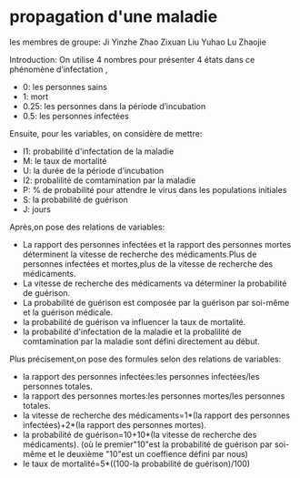 # propagation d'une maladie
les membres de groupe:
Ji Yinzhe
Zhao Zixuan
Liu Yuhao
Lu Zhaojie

Introduction:
 On utilise 4 nombres pour présenter 4 états dans ce phénomène d’infectation ,
- 0: les personnes sains
- 1: mort
- 0.25: les personnes dans la période d’incubation
- 0.5: les personnes infectées

Ensuite, pour les variables, on considère de mettre:
-	 I1: probabilité d'infectation de la maladie
-	 M: le taux de mortalité
-	 U: la durée de la période d’incubation 
-  I2: probalilité de comtamination par la maladie
-  P: % de probabilité pour attendre le virus dans les populations initiales
-  S: la probabilité de guérison
-  J: jours

Après,on pose des relations de variables:
-  La rapport des personnes infectées et la rapport des personnes mortes déterminent la vitesse de recherche des médicaments.Plus de personnes infectées et mortes,plus de la vitesse de recherche des médicaments.
-  La vitesse de recherche des médicaments va déterminer la probabilité de guérison.
-  La probabilité de guérison est composée par la guérison par soi-même et la guérison médicale.
-  la probabilité de guérison va influencer la taux de mortalité.
-  la probabilité d'infectation de la maladie et la probalilité de comtamination par la maladie sont défini directement au début.

Plus précisement,on pose des formules selon des relations de variables:
-  la rapport des personnes infectées:les personnes infectées/les personnes totales.
-  la rapport des personnes mortes:les personnes mortes/les personnes totales.
-  la vitesse de recherche des médicaments=1*(la rapport des personnes infectées)+2*(la rapport des personnes mortes).
-  la probabilité de guérison=10+10*(la vitesse de recherche des médicaments).
        (où le premier"10"est la probabilité de guérison par soi-même et le deuxième "10"est un coeffience défini par nous)
-  le taux de mortalité=5*((100-la probabilité de guérison)/100)
